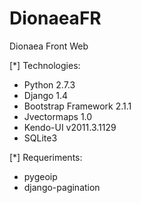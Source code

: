 DionaeaFR
=========

Dionaea Front Web

[*] Technologies:
  
  - Python 2.7.3
  - Django 1.4
  - Bootstrap Framework 2.1.1
  - Jvectormaps 1.0
  - Kendo-UI v2011.3.1129
  - SQLite3


[*] Requeriments:
  
  - pygeoip
  - django-pagination
  